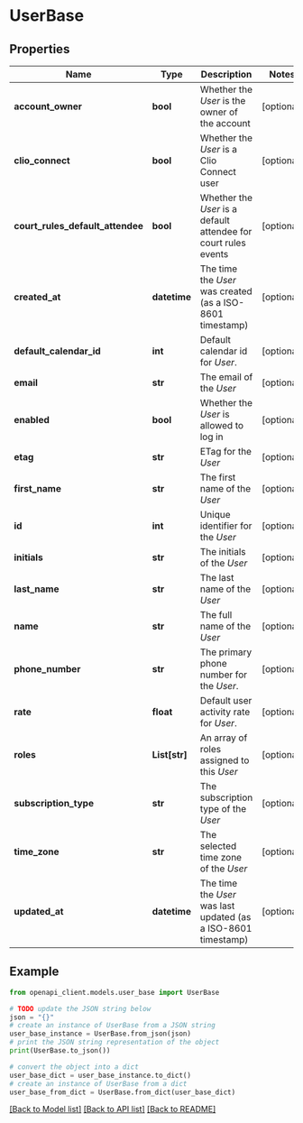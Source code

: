 # UserBase


## Properties

Name | Type | Description | Notes
------------ | ------------- | ------------- | -------------
**account_owner** | **bool** | Whether the *User* is the owner of the account | [optional] 
**clio_connect** | **bool** | Whether the *User* is a Clio Connect user | [optional] 
**court_rules_default_attendee** | **bool** | Whether the *User* is a default attendee for court rules events | [optional] 
**created_at** | **datetime** | The time the *User* was created (as a ISO-8601 timestamp) | [optional] 
**default_calendar_id** | **int** | Default calendar id for *User*. | [optional] 
**email** | **str** | The email of the *User* | [optional] 
**enabled** | **bool** | Whether the *User* is allowed to log in | [optional] 
**etag** | **str** | ETag for the *User* | [optional] 
**first_name** | **str** | The first name of the *User* | [optional] 
**id** | **int** | Unique identifier for the *User* | [optional] 
**initials** | **str** | The initials of the *User* | [optional] 
**last_name** | **str** | The last name of the *User* | [optional] 
**name** | **str** | The full name of the *User* | [optional] 
**phone_number** | **str** | The primary phone number for the *User*. | [optional] 
**rate** | **float** | Default user activity rate for *User*. | [optional] 
**roles** | **List[str]** | An array of roles assigned to this *User* | [optional] 
**subscription_type** | **str** | The subscription type of the *User* | [optional] 
**time_zone** | **str** | The selected time zone of the *User* | [optional] 
**updated_at** | **datetime** | The time the *User* was last updated (as a ISO-8601 timestamp) | [optional] 

## Example

```python
from openapi_client.models.user_base import UserBase

# TODO update the JSON string below
json = "{}"
# create an instance of UserBase from a JSON string
user_base_instance = UserBase.from_json(json)
# print the JSON string representation of the object
print(UserBase.to_json())

# convert the object into a dict
user_base_dict = user_base_instance.to_dict()
# create an instance of UserBase from a dict
user_base_from_dict = UserBase.from_dict(user_base_dict)
```
[[Back to Model list]](../README.md#documentation-for-models) [[Back to API list]](../README.md#documentation-for-api-endpoints) [[Back to README]](../README.md)


